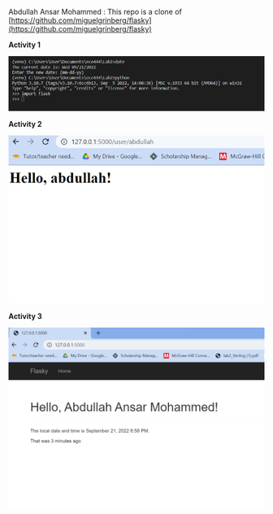 Abdullah Ansar Mohammed : This repo is a clone of [https://github.com/miguelgrinberg/flasky](https://github.com/miguelgrinberg/flasky)

**Activity 1**

![](images/Activity1.png)

**Activity 2**

![](images/Activity2.png)

**Activity 3**

![](images/Activity3.png)
